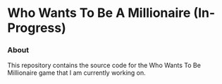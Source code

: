 # Who Wants To Be A Millionaire (In-Progress)

### About

This repository contains the source code for the Who Wants To Be Millionaire game that I am currently working on.

